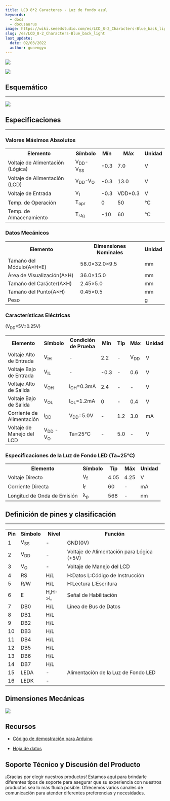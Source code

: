 ```yaml
---
title: LCD 8*2 Caracteres - Luz de fondo azul
keywords:
  - docs
  - docusaurus
image: https://wiki.seeedstudio.com/es/LCD_8-2_Characters-Blue_back_light/
slug: /es/LCD_8-2_Characters-Blue_back_light
last_update:
  date: 02/03/2022
  author: gunengyu
---
```

![](http://bz.seeedstudio.com/depot/images/product/lcd821n.jpg)

[![](https://files.seeedstudio.com/wiki/Seeed-WiKi/docs/images/300px-Get_One_Now_Banner-ragular.png)](https://www.seeedstudio.com/lcd-82-characters-blue-back-light-p-120.html?cPath=163_164)

## Esquemático

---
![](https://files.seeedstudio.com/wiki/LCD_8-2_Characters-Blue_back_light/img/LCD-bbl-block.JPG)

## Especificaciones

---

### Valores Máximos Absolutos

<table>
<tr>
<th>Elemento</th>
<th>Símbolo</th>
<th>Mín</th>
<th>Máx</th>
<th>Unidad</th>
</tr>
<tr>
<td>Voltaje de Alimentación (Lógica)</td>
<td>V<sub>DD</sub>-V<sub>SS</sub></td>
<td>-0.3</td>
<td>7.0</td>
<td>V</td>
</tr>
<tr>
<td>Voltaje de Alimentación (LCD)</td>
<td>V<sub>DD</sub>-V<sub>O</sub></td>
<td>-0.3</td>
<td>13.0</td>
<td>V</td>
</tr>
<tr>
<td>Voltaje de Entrada</td>
<td>V<sub>I</sub></td>
<td>-0.3</td>
<td>VDD+0.3</td>
<td>V</td>
</tr>
<tr>
<td>Temp. de Operación</td>
<td>T<sub>opr</sub></td>
<td>0</td>
<td>50</td>
<td>℃</td>
</tr>
<tr>
<td>Temp. de Almacenamiento</td>
<td>T<sub>stg</sub></td>
<td>-10</td>
<td>60</td>
<td>℃</td>
</tr>
</table>

### Datos Mecánicos

<table>
<tr>
<th>Elemento</th>
<th>Dimensiones Nominales</th>
<th>Unidad</th>
</tr>
<tr>
<td>Tamaño del Módulo(A×H×E)</td>
<td>58.0×32.0×9.5</td>
<td>mm</td>
</tr>
<tr>
<td>Área de Visualización(A×H)</td>
<td>36.0×15.0</td>
<td>mm</td>
</tr>
<tr>
<td>Tamaño del Carácter(A×H)</td>
<td>2.45×5.0</td>
<td>mm</td>
</tr>
<tr>
<td>Tamaño del Punto(A×H)</td>
<td>0.45×0.5</td>
<td>mm</td>
</tr>
<tr>
<td>Peso</td>
<td></td>
<td>g</td>
</tr>
</table>

### Características Eléctricas

(V<sub>DD</sub>=5V±0.25V)

<table>
<tr>
<th>Elemento</th>
<th>Símbolo</th>
<th>Condición de Prueba</th>
<th>Mín</th>
<th>Típ</th>
<th>Máx</th>
<th>Unidad</th>
</tr>
<tr>
<td>Voltaje Alto de Entrada</td>
<td>V<sub>IH</sub></td>
<td>-</td>
<td>2.2</td>
<td>-</td>
<td>V<sub>DD</sub></td>
<td>V</td>
</tr>
<tr>
<td>Voltaje Bajo de Entrada</td>
<td>V<sub>IL</sub></td>
<td>-</td>
<td>-0.3</td>
<td>-</td>
<td>0.6</td>
<td>V</td>
</tr>
<tr>
<td>Voltaje Alto de Salida</td>
<td>V<sub>OH</sub></td>
<td>I<sub>OH</sub>=0.3mA</td>
<td>2.4</td>
<td>-</td>
<td>-</td>
<td>V</td>
</tr>
<tr>
<td>Voltaje Bajo de Salida</td>
<td>V<sub>OL</sub></td>
<td>I<sub>OL</sub>=1.2mA</td>
<td>0</td>
<td>-</td>
<td>0.4</td>
<td>V</td>
</tr>
<tr>
<td>Corriente de Alimentación</td>
<td>I<sub>DD</sub></td>
<td>V<sub>DD</sub>=5.0V</td>
<td>-</td>
<td>1.2</td>
<td>3.0</td>
<td>mA</td>
</tr>
<tr>
<td>Voltaje de Manejo del LCD</td>
<td>V<sub>DD</sub> - V<sub>O</sub></td>
<td>Ta=25℃</td>
<td>-</td>
<td>5.0</td>
<td>-</td>
<td>V</td>
</tr>
</table>

### Especificaciones de la Luz de Fondo LED (Ta=25℃)

<table>
<tr>
<th>Elemento</th>
<th>Símbolo</th>
<th>Típ</th>
<th>Máx</th>
<th>Unidad</th>
</tr>
<tr>
<td>Voltaje Directo</td>
<td>V<sub>f</sub></td>
<td>4.05</td>
<td>4.25</td>
<td>V</td>
</tr>
<tr>
<td>Corriente Directa</td>
<td>I<sub>f</sub></td>
<td>60</td>
<td>-</td>
<td>mA</td>
</tr>
<tr>
<td>Longitud de Onda de Emisión</td>
<td>λ<sub>p</sub></td>
<td>568</td>
<td>-</td>
<td>nm</td>
</tr>
</table>

## Definición de pines y clasificación

---
<table>
<tr>
<th>Pin</th>
<th>Símbolo</th>
<th>Nivel</th>
<th>Función</th>
</tr>
<tr>
<td>1</td>
<td>V<sub>SS</sub></td>
<td>-</td>
<td>GND(0V)</td>
</tr>
<tr>
<td>2</td>
<td>V<sub>DD</sub></td>
<td>-</td>
<td>Voltaje de Alimentación para Lógica (+5V)</td>
</tr>
<tr>
<td>3</td>
<td>V<sub>O</sub></td>
<td>-</td>
<td>Voltaje de Manejo del LCD</td>
</tr>
<tr>
<td>4</td>
<td>RS</td>
<td> H/L</td>
<td>H:Datos
L:Código de Instrucción</td>
</tr>
<tr>
<td>5</td>
<td>R/W</td>
<td> H/L</td>
<td>H:Lectura
L:Escritura</td>
</tr>
<tr>
<td>6</td>
<td>E</td>
<td> H,H-&gt;L</td>
<td>Señal de Habilitación</td>
</tr>
<tr>
<td>7</td>
<td>DB0</td>
<td> H/L</td>
<td>Línea de Bus de Datos</td>
</tr>
<tr>
<td>8</td>
<td>DB1</td>
<td> H/L</td>
</tr>
<tr>
<td>9</td>
<td>DB2</td>
<td> H/L</td>
</tr>
<tr>
<td>10</td>
<td>DB3</td>
<td>H/L</td>
</tr>
<tr>
<td>11</td>
<td>DB4</td>
<td> H/L</td>
</tr>
<tr>
<td>12</td>
<td>DB5</td>
<td> H/L</td>
</tr>
<tr>
<td>13</td>
<td>DB6</td>
<td> H/L</td>
</tr>
<tr>
<td>14</td>
<td>DB7</td>
<td> H/L</td>
</tr>
<tr>
<td>15</td>
<td>LEDA</td>
<td>-</td>
<td>Alimentación de la Luz de Fondo LED</td>
</tr>
<tr>
<td>16</td>
<td>LEDK</td>
<td>-</td>
</tr>
</table>

## Dimensiones Mecánicas

![](https://files.seeedstudio.com/wiki/LCD_8-2_Characters-Blue_back_light/img/LCD-bbl-dimen.JPG)

## Recursos

* [Código de demostración para Arduino](https://www.seeedstudio.com/depot/images/product/LCD0820.pde)

* [Hoja de datos](https://www.seeedstudio.com/depot/datasheet/LMB0820-info.pdf)

## Soporte Técnico y Discusión del Producto

¡Gracias por elegir nuestros productos! Estamos aquí para brindarle diferentes tipos de soporte para asegurar que su experiencia con nuestros productos sea lo más fluida posible. Ofrecemos varios canales de comunicación para atender diferentes preferencias y necesidades.

<div class="button_tech_support_container">
<a href="https://forum.seeedstudio.com/" class="button_forum"></a> 
<a href="https://www.seeedstudio.com/contacts" class="button_email"></a>
</div>

<div class="button_tech_support_container">
<a href="https://discord.gg/eWkprNDMU7" class="button_discord"></a> 
<a href="https://github.com/Seeed-Studio/wiki-documents/discussions/69" class="button_discussion"></a>
</div>